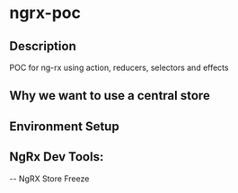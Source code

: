 # ngrx-poc

## Description
POC for ng-rx using action, reducers, selectors and effects

## Why we want to use a central store


## Environment Setup


## NgRx Dev Tools:

-- NgRX Store Freeze



